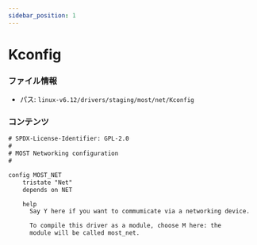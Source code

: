 ```yaml
---
sidebar_position: 1
---
```

# Kconfig

### ファイル情報

- パス: `linux-v6.12/drivers/staging/most/net/Kconfig`

### コンテンツ

```txt
# SPDX-License-Identifier: GPL-2.0
#
# MOST Networking configuration
#

config MOST_NET
	tristate "Net"
	depends on NET

	help
	  Say Y here if you want to commumicate via a networking device.

	  To compile this driver as a module, choose M here: the
	  module will be called most_net.

```

